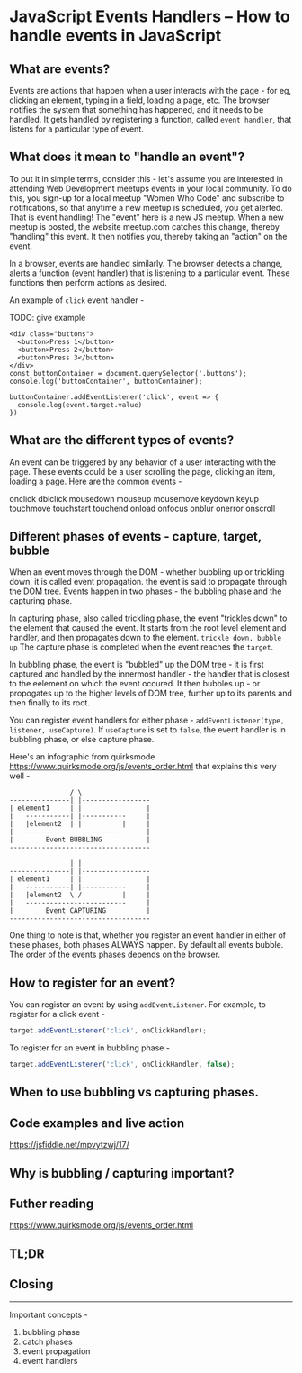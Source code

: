 # JavaScript Events Handlers – How to handle events in JavaScript

## What are events? 
Events are actions that happen when a user interacts with the page - for eg, clicking an element, typing in a field, loading a page, etc. The browser notifies the system that something has happened, and it needs to be handled. It gets handled by registering a function, called `event handler`, that listens for a particular type of event. 

## What does it mean to "handle an event"? 
To put it in simple terms, consider this - let's assume you are interested in attending Web Development meetups events in your local community. To do this, you sign-up for a local meetup "Women Who Code" and subscribe to notifications, so that anytime a new meetup is scheduled, you get alerted. That is event handling! The "event" here is a new JS meetup. When a new meetup is posted, the website meetup.com catches this change, thereby "handling" this event. It then notifies you, thereby taking an "action" on the event. 

In a browser, events are handled similarly. The browser detects a change, alerts a function (event handler) that is listening to a particular event. These functions then perform actions as desired. 

An example of `click` event handler - 
 
 TODO: give example
```
<div class="buttons">
  <button>Press 1</button>
  <button>Press 2</button>
  <button>Press 3</button>
</div>
const buttonContainer = document.querySelector('.buttons');
console.log('buttonContainer', buttonContainer);

buttonContainer.addEventListener('click', event => {
  console.log(event.target.value)
})

```

## What are the different types of events?
An event can be triggered by any behavior of a user interacting with the page. These events could be a user scrolling the page, clicking an item, loading a page. Here are the common events - 

onclick dblclick mousedown mouseup mousemove keydown keyup touchmove touchstart touchend onload onfocus onblur onerror onscroll 

## Different phases of events - capture, target, bubble
When an event moves through the DOM - whether bubbling up or trickling down, it is called event propagation. the event is said to propagate through the DOM tree. Events happen in two phases - the bubbling phase and the capturing phase. 

In capturing phase, also called trickling phase, the event "trickles down" to the element that caused the event. It starts from the root level element and handler, and then propagates down to the element. 
```trickle down, bubble up```
The capture phase is completed when the event reaches the `target`. 

In bubbling phase, the event is "bubbled" up the DOM tree - it is first captured and handled by the innermost handler - the handler  that 
is closest to the eelement on which the event occured. It then bubbles up - or propogates up to the higher levels of DOM tree, further up to its parents and then finally to its root. 



You can register event handlers for either phase - `addEventListener(type, listener, useCapture)`. If `useCapture` is set to `false`, the event handler is in bubbling phase, or else capture phase. 


Here's an infographic from quirksmode https://www.quirksmode.org/js/events_order.html that explains this very well - 
```
               / \
---------------| |-----------------
| element1     | |                |
|   -----------| |-----------     |
|   |element2  | |          |     |
|   -------------------------     |
|        Event BUBBLING           |
-----------------------------------

               | |
---------------| |-----------------
| element1     | |                |
|   -----------| |-----------     |
|   |element2  \ /          |     |
|   -------------------------     |
|        Event CAPTURING          |
-----------------------------------

```

One thing to note is that, whether you register an event handler in either of these phases, both phases ALWAYS happen. By default all events bubble.
The order of the events phases depends on the browser.                                                                                                            

## How to register for an event?
You can register an event by using `addEventListener`. For example, to register for a click event - 

```javascript
target.addEventListener('click', onClickHandler);
```
 
 To register for an event in bubbling phase - 
 ```javascript
 target.addEventListener('click', onClickHandler, false);
 ```

## When to use bubbling vs capturing phases. 

 
## Code examples and live action

https://jsfiddle.net/mpvytzwj/17/

## Why is bubbling / capturing important?

## Futher reading 
https://www.quirksmode.org/js/events_order.html

## TL;DR


## Closing

---

Important concepts - 
1. bubbling phase
2. catch phases
3. event propagation
4. event handlers
